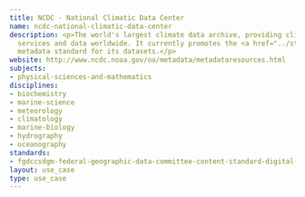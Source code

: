 ```yaml
---
title: NCDC - National Climatic Data Center
name: ncdc-national-climatic-data-center
description: <p>The world's largest climate data archive, providing climatological
  services and data worldwide. It currently promotes the <a href="../standards/fgdccsdgm-federal-geographic-data-committee-content-standard-digital-ge.html">FGDC/CSDGM</a>
  metadata standard for its datasets.</p>
website: http://www.ncdc.noaa.gov/oa/metadata/metadataresources.html
subjects:
- physical-sciences-and-mathematics
disciplines:
- biochemistry
- marine-science
- meteorology
- climatology
- marine-biology
- hydrography
- oceanography
standards:
- fgdccsdgm-federal-geographic-data-committee-content-standard-digital-ge
layout: use_case
type: use_case
---
```


